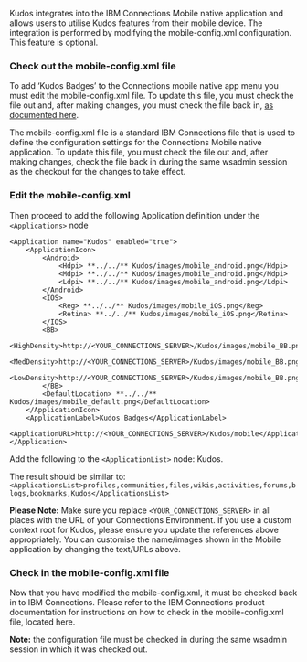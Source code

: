 Kudos integrates into the IBM Connections Mobile native application and allows users to utilise Kudos features from their mobile device. The integration is performed by modifying the mobile-config.xml configuration. This feature is optional.

### Check out the mobile-config.xml file

To add ‘Kudos Badges’ to the Connections mobile native app menu you must edit the mobile-config.xml file. To update this file, you must check the file out and, after making changes, you must check the file back in, [as documented here](https://help.hcltechsw.com/connectionsmobile/admin/overview/t_mobile_change_config_properties.html).

The mobile-config.xml file is a standard IBM Connections file that is used to define the configuration settings for the Connections Mobile native application. To update this file, you must check the file out and, after making changes, check the file back in during the same wsadmin session as the checkout for the changes to take effect.

### Edit the mobile-config.xml

Then proceed to add the following Application definition under the `<Applications>` node

    <Application name="Kudos" enabled="true">
        <ApplicationIcon>
            <Android>
                <Hdpi> **../../** Kudos/images/mobile_android.png</Hdpi>
                <Mdpi> **../../** Kudos/images/mobile_android.png</Mdpi>
                <Ldpi> **../../** Kudos/images/mobile_android.png</Ldpi>
            </Android>
            <IOS>
                <Reg> **../../** Kudos/images/mobile_iOS.png</Reg>
                <Retina> **../../** Kudos/images/mobile_iOS.png</Retina>
            </IOS>
            <BB>
                <HighDensity>http://<YOUR_CONNECTIONS_SERVER>/Kudos/images/mobile_BB.png</HighDensity>
                <MedDensity>http://<YOUR_CONNECTIONS_SERVER>/Kudos/images/mobile_BB.png</MedDensity>
                <LowDensity>http://<YOUR_CONNECTIONS_SERVER>/Kudos/images/mobile_BB.png</LowDensity>
            </BB>
            <DefaultLocation> **../../** Kudos/images/mobile_default.png</DefaultLocation>
        </ApplicationIcon>
        <ApplicationLabel>Kudos Badges</ApplicationLabel>
        <ApplicationURL>http://<YOUR_CONNECTIONS_SERVER>/Kudos/mobile</ApplicationURL>
    </Application>

Add the following to the `<ApplicationList>` node: Kudos.

The result should be similar to: `<ApplicationsList>profiles,communities,files,wikis,activities,forums,blogs,bookmarks,Kudos</ApplicationsList>`

**Please Note:** Make sure you replace `<YOUR_CONNECTIONS_SERVER>` in all places with the URL of your Connections Environment.
If you use a custom context root for Kudos, please ensure you update the references above appropriately.
You can customise the name/images shown in the Mobile application by changing the text/URLs above.

### Check in the mobile-config.xml file

Now that you have modified the mobile-config.xml, it must be checked back in to IBM Connections. Please refer to the IBM Connections product
documentation for instructions on how to check in the mobile-config.xml file, located here.

**Note:** the configuration file must be checked in during the same wsadmin session in which it was checked out.

